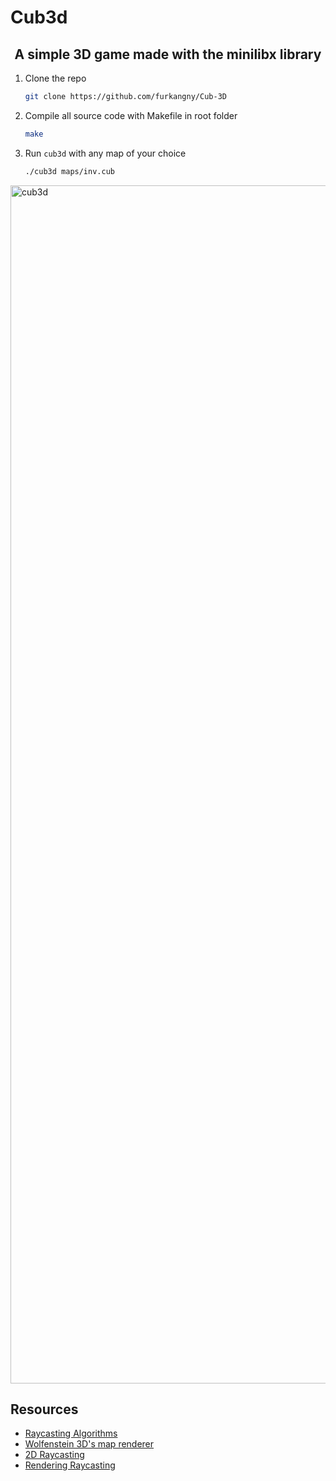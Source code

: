 # Cub3d


<h2 align="center">A simple 3D game made with the minilibx library</h2>



1. Clone the repo
   ```sh
   git clone https://github.com/furkangny/Cub-3D
   ```
2. Compile all source code with Makefile in root folder
   ```sh
   make
   ```
3. Run `cub3d` with any map of your choice
   ```sh
   ./cub3d maps/inv.cub
   ```

<img width="1917" alt="cub3d" src="https://user-images.githubusercontent.com/97880185/227708246-c58bceea-c940-400a-af6a-d466d6462d21.png">


## Resources
* [Raycasting Algorithms](https://www.youtube.com/watch?v=ebzlMOw79Yw)
* [Wolfenstein 3D's map renderer](https://www.youtube.com/watch?v=eOCQfxRQ2pY)
* [2D Raycasting](https://www.youtube.com/watch?v=TOEi6T2mtHo)
* [Rendering Raycasting](https://www.youtube.com/watch?v=vYgIKn7iDH8)
